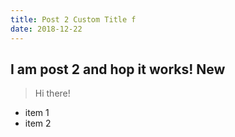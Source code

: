 ```yaml
---
title: Post 2 Custom Title f
date: 2018-12-22
---
```


## I am post 2 and hop it works! New

> Hi there!

- item 1
- item 2
